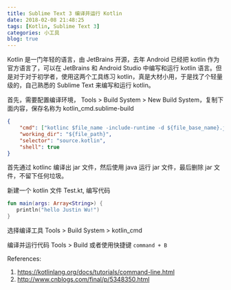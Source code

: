 ```yaml
---
title: Sublime Text 3 编译并运行 Kotlin
date: 2018-02-08 21:48:25
tags: [Kotlin, Sublime Text 3]
categories: 小工具
blog: true
---
```




Kotlin 是一门年轻的语言，由 JetBrains 开源，去年 Android 已经把 kotlin 作为官方语言了，可以在 JetBrains 和 Android Studio 中编写和运行 kotlin 语言。但是对于对于初学者，使用这两个工具练习 kotlin，真是大材小用，于是找了个轻量级的，自己熟悉的 Sublime Text 来编写和运行 kotlin。

首先，需要配置编译环境， Tools > Build System > New Build System，复制下面内容，保存名称为 kotlin_cmd.sublime-build

```json
{  
    "cmd": ["kotlinc $file_name -include-runtime -d ${file_base_name}.jar && java -jar ${file_base_name}.jar && rm ${file_base_name}.jar"],  
    "working_dir": "${file_path}",
    "selector": "source.kotlin",  
    "shell": true  
}
```

首先通过 kotlinc 编译出 jar 文件，然后使用 java 运行 jar 文件，最后删除 jar 文件，不留下任何垃圾。

新建一个 kotlin 文件 Test.kt, 编写代码

```kotlin
fun main(args: Array<String>) {
   println("hello Justin Wu!")
}
```

选择编译工具 Tools > Build System > kotlin_cmd

编译并运行代码 Tools > Build 或者使用快捷键 `command + B`

References:

1. <https://kotlinlang.org/docs/tutorials/command-line.html>
2. <http://www.cnblogs.com/final/p/5348350.html>